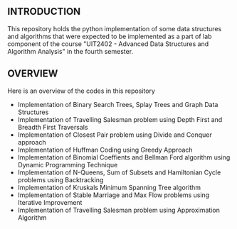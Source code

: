 ## INTRODUCTION

This repository holds the python implementation of some data structures and algorithms that were expected to be implemented as a part of lab component of the course "UIT2402 - Advanced Data Structures and Algorithm Analysis"
in the fourth semester.

## OVERVIEW

Here is an overview of the codes in this repository

  - Implementation of Binary Search Trees, Splay Trees and Graph Data Structures
  - Implementation of Travelling Salesman problem using Depth First and Breadth First Traversals
  - Implementation of Closest Pair problem using Divide and Conquer approach
  - Implementation of Huffman Coding using Greedy Approach
  - Implementation of Binomial Coeffients and Bellman Ford algorithm using Dynamic Programming Technique
  - Implementation of N-Queens, Sum of Subsets and Hamiltonian Cycle problems using Backtracking
  - Implementation of Kruskals Minimum Spanning Tree algorithm
  - Implementation of Stable Marriage and Max Flow problems using Iterative Improvement
  - Implementation of Travelling Salesman problem using Approximation Algorithm
